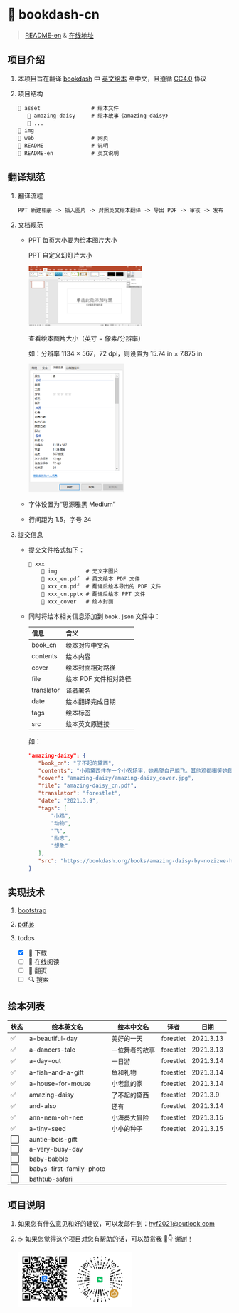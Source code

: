 # 🤲 bookdash-cn

> [README-en](README-en.md) & [在线地址](#_)

## 项目介绍

1. 本项目旨在翻译 [bookdash](https://bookdash.org/) 中 [英文绘本](https://bookdash.org/books/?languages=en) 至中文，且遵循 [CC4.0](https://creativecommons.org/licenses/by/4.0/) 协议

2. 项目结构

   ```txt
   📂 asset                # 绘本文件
      📂 amazing-daisy     # 绘本故事《amazing-daisy》
      📂 ...
   📂 img
   📂 web                  # 网页
   📝 README               # 说明
   📝 README-en            # 英文说明
   ```

## 翻译规范

1. 翻译流程

   ```txt
   PPT 新建相册 -> 插入图片 -> 对照英文绘本翻译 -> 导出 PDF -> 审核 -> 发布
   ```

2. 文档规范

   - PPT 每页大小要为绘本图片大小

     PPT 自定义幻灯片大小

      <img src="img/PPT-resize.png" alt="PPT 自定义幻灯片大小" style="zoom: 25%;" />

     查看绘本图片大小（英寸 = 像素/分辨率）

     如：分辨率 1134 × 567，72 dpi，则设置为 15.74 in × 7.875 in

      <img src="img/picture-size.png" alt="book-size" style="zoom: 33%;" />

   - 字体设置为“思源雅黑 Medium”

   - 行间距为 1.5，字号 24

3. 提交信息

   - 提交文件格式如下：

     ```txt
     📂 xxx
         📂 img         # 无文字图片
         📄 xxx_en.pdf  # 英文绘本 PDF 文件
         📄 xxx_cn.pdf  # 翻译后绘本导出的 PDF 文件
         📃 xxx_cn.pptx # 翻译后绘本 PPT 文件
         📄 xxx_cover   # 绘本封面
     ```

   - 同时将绘本相关信息添加到 `book.json` 文件中：

     | 信息       | 含义                  |
     | ---------- | --------------------- |
     | book_cn    | 绘本对应中文名        |
     | contents   | 绘本内容              |
     | cover      | 绘本封面相对路径      |
     | file       | 绘本 PDF 文件相对路径 |
     | translator | 译者署名              |
     | date       | 绘本翻译完成日期      |
     | tags       | 绘本标签              |
     | src        | 绘本英文原链接        |

     如：

     ```json
     "amazing-daizy": {
        "book_cn": "了不起的黛西",
        "contents": "小鸡黛西住在一个小农场里，她希望自己能飞。其他鸡都嘲笑她每天的飞行练习。但有一天，惊人的事情发生了……",
        "cover": "amazing-daizy/amazing-daizy_cover.jpg",
        "file": "amazing-daisy_cn.pdf",
        "translator": "forestlet",
        "date": "2021.3.9",
        "tags": [
            "小鸡",
            "动物",
            "飞",
            "励志",
            "想象"
        ],
        "src": "https://bookdash.org/books/amazing-daisy-by-nozizwe-herero-siya-masuku-and-leona-ingram/"
     }
     ```

## 实现技术

1. [bootstrap](https://getbootstrap.com/)

2. [pdf.js](http://mozilla.github.io/pdf.js/)

3. todos

   - [x] 💾 下载
   - [ ] 🤲 在线阅读
   - [ ] 📖 翻页
   - [ ] 🔍 搜索

## 绘本列表

| 状态 | 绘本英文名               | 绘本中文名     | 译者      | 日期      |
| ---- | ------------------------ | -------------- | --------- | --------- |
| ✅   | a-beautiful-day          | 美好的一天     | forestlet | 2021.3.13 |
| ✅   | a-dancers-tale           | 一位舞者的故事 | forestlet | 2021.3.13 |
| ✅   | a-day-out                | 一日游         | forestlet | 2021.3.14 |
| ✅   | a-fish-and-a-gift        | 鱼和礼物       | forestlet | 2021.3.14 |
| ✅   | a-house-for-mouse        | 小老鼠的家     | forestlet | 2021.3.14 |
| ✅   | amazing-daisy            | 了不起的黛西   | forestlet | 2021.3.9  |
| ✅   | and-also                 | 还有           | forestlet | 2021.3.14 |
| ✅   | ann-nem-oh-nee           | 小海葵大冒险   | forestlet | 2021.3.15 |
| ✅   | a-tiny-seed              | 小小的种子     | forestlet | 2021.3.15 |
| ⬜   | auntie-bois-gift         |                |           |           |
| ⬜   | a-very-busy-day          |                |           |           |
| ⬜   | baby-babble              |                |           |           |
| ⬜   | babys-first-family-photo |                |           |           |
| ⬜   | bathtub-safari           |                |           |           |

## 项目说明

1. 如果您有什么意见和好的建议，可以发邮件到：<hyf2021@outlook.com>

2. ☕ 如果您觉得这个项目对您有帮助的话，可以赞赏我 🤗👇 谢谢！

   <img src="img/donate.jpg" alt="donate" style="zoom: 25%;" />
